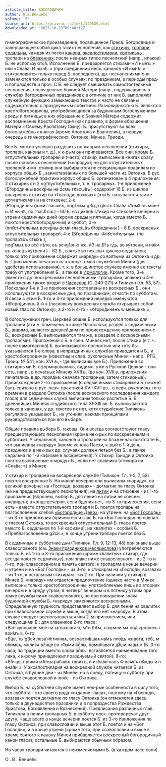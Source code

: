 ```yaml
---
article_title: БОГОРОДИЧЕН
author: О.В.Венцель
volume: '5'
source_url: https://pravenc.ru/text/149539.html
downloaded_at: '2025-10-13T09:40:12Z'
---
```


гимнографическое произведение, посвященное Пресв. Богородице и завершающее собой цикл таких песнопений, как [стихиры](https://pravenc.ru/text/стихиры.html), [тропари](https://pravenc.ru/text/тропарь.html), [седальны](https://pravenc.ru/text/седальны.html), каждая из песен [канона](https://pravenc.ru/text/Канон.html), [эксапостиларии](https://pravenc.ru/text/эксапостиларии.html), [светильны](https://pravenc.ru/text/светильны.html), тропари на [блаженнах](https://pravenc.ru/text/блаженны.html); после нек-рых типов песнопений (напр., ипакои) Б. не используются. Исполнение Б. предваряется стихами «<span class="cu">И҆</span> <span class="cu">ны́нѣ:</span> » или «<span class="cu">Сла́ва:</span> <span class="cu">И҆</span> <span class="cu">ны́нѣ:</span> » (при соединении неск. канонов «<span class="cu">И҆</span> <span class="cu">ны́нѣ:</span> » стихословится только перед Б. последнего), др. песнопениями они заменяются только в особых случаях: по праздникам, в периоды пред- и попразднств и проч. С Б. не следует смешивать самостоятельные песнопения, посвященные Божией Матери (напр., содержащиеся в службах богородичных праздников); в отличие от них Б. выполняют служебную функцию замыкающих текстов и часто не связаны содержательно с празднуемым событием. Разновидностью Б. являются крестобогородичны, употребляющиеся за будничным богослужением среды и пятницы; в них обращение к Божией Матери содержит воспоминание Креста Господня (как правило, в форме обращения Матери к Своему Распятому Сыну). Б. присутствуют во всех богослужебных книгах (кроме Апостола и Евангелия), в первую очередь в гимнографических: Октоихе, Минее, Триоди.

Все Б. можно условно разделить по жанрам песнопений (стихиры, тропари, каноны и т. д.), к к-рым они припеваются. Все они, кроме Б. отпустительных тропарей и (часто) стихир, выписаны в книгах сразу после основных песнопений («наряду»); но для отпустительных тропарей и мн. стихир они выбираются по специальным правилам из корпуса общих Б., заимствованных по большей части из Октоиха. В рус. богослужебной практике корпус общих Б. организован в 4 приложения: 2 стихирных и 2 «отпустительных», т. е. тропарных. 1-е приложение (<span class="cu">Бг҃оро́дичны</span> <span class="cu">воскрⷭ҇ны</span> <span class="cu">на</span> <span class="cu">ѻ҆́смь</span> <span class="cu">гласѡ́въ</span> ) содержит 16 Б. из циклов воскресных стихир на «Господи, воззвах» (эти Б. называются также [догматиками](https://pravenc.ru/text/догматиками.html)) и на стиховне; 2-е (<span class="cu">Бг҃оро́дичны</span> <span class="cu">ѻ҆смѝ</span> <span class="cu">гласѡ́въ,</span> <span class="cu">поg1мыѧ</span> <span class="cu">g3гда̀</span> <span class="cu">g5сть</span> <span class="cu">Сла́ва</span> <span class="cu">ст҃о́мꙋ</span> <span class="cu">въ</span> <span class="cu">мине́и:</span> <span class="cu">И҆</span> <span class="cu">ны́нѣ,</span> <span class="cu">по</span> <span class="cu">гла́сꙋ</span> <span class="cu">сїѧ҆</span> ) - 60 Б. из циклов стихир на стиховне вечерни и утрени седмичных дней (кроме среды и пятницы, когда вместо Б. поются крестобогородичны) и суббот; 3-е (<span class="cu">nпꙋсти́тельныѧ</span> <span class="cu">воскрⷭ҇ны</span> <span class="cu">ѻ҆смѝ</span> <span class="cu">гласѡ́въ</span> <span class="cu">бг҃оро́дичны</span> ) - 8 Б. воскресных отпустительных тропарей; 4-е (<span class="cu">Бг҃оро́дичны</span>  <span class="cu">ѿпꙋсти́тельныѧ</span>  (<span class="cu">по</span>  <span class="cu">тропарѣ́хъ</span> <span class="cu">ст҃ы́хъ</span> ), <span class="cu">поg1мыѧ</span> <span class="cu">во</span> <span class="cu">всѐ</span> <span class="cu">лѣ́то,</span> <span class="cu">въ</span> <span class="cu">вечg1рню</span> <span class="cu">же,</span> <span class="cu">и҆3</span> <span class="cu">на</span> <span class="cu">Бг҃ъ</span> <span class="cu">гдⷭ҇ь,</span> <span class="cu">во</span> <span class="cu">ᲂу҆́трени,</span> <span class="cu">и҆</span> <span class="cu">па́ки</span> <span class="cu">въ</span> <span class="cu">коне́цъ</span> <span class="cu">ᲂу҆́трени</span> ) - 62 Б., взятые из нек-рых циклов седальнов; только это приложение содержит «наряду» со взятыми из Октоиха и др. Б. Приложения печатаются в конце томов служебной Минеи (для удобства использования), т. к. в большинстве случаев именно ее тексты требуют употребления Б., а также в [Ирмологии](https://pravenc.ru/text/Ирмологии.html). Кроме того, 3-е (вместе с др. воскресными песнопениями: тропарями, ипакои) и 4-е приложения также входят в [Часослов](https://pravenc.ru/text/Часослов.html) (С. 240-271) и Типикон (гл. 53, 57). Поскольку 1-е и 3-е приложения составлены из воскресных Б., они используются в воскресные дни, по праздникам, отчасти по субботам. В связи с этим Б. 1-го и 3-го приложений нередко именуются «<span class="cu">бг҃оро́диченъ</span> <span class="cu">а҃-й</span> » (поскольку воскресная служба открывает собой новый глас по Октоиху), а 2-го и 4-го - «<span class="cu">бг҃оро́диченъ</span> <span class="cu">ѿ</span> <span class="cu">ме́ншихъ</span> ».

В богослужении греч. Церквей общие Б. используются только для тропарей (эти Б. помещены в конце Часослова; раздел с седмичными Б., видимо, является древнейшим по происхождению приложением с Б.; воскресные Б. выписываются там же, в разделе с воскресными тропарями). Приложений с Б. в греч. Минеях нет; после стихир (в т. ч. после самогласнов) Б. выписываются полностью или хотя бы указываются 1-е слова, в непраздничных службах приводятся и Б., и крестобогородичен (известны и слав. рукописные Минеи - напр., РГБ. Троиц. № 541, кон. XVI в.,- где выписаны все Б.). Приложения со стихирными Б. сформировались, видимо, уже в Русской Церкви - они есть, напр., в печатных Минеях XVII в. (до кон. XVII в. приложения печатались в др. порядке: сначала тропарные, затем стихирные). Происхождение 2-го приложения (с седмичными стихирными Б.) может быть связано с рус. певч. практикой XVI-XVII вв.- в певч. рукописях того времени в разделе Октоиха (после воскресного последования каждого гласа) для седмичных служб выписаны только распетые Б. В древнейших Минеях студийского типа XI-XIII вв. Б. выписываются только в канонах, у др. текстов их нет, хотя студийские Типиконы регулярно указывают Б., не уточняя, какими принципами руководствоваться при его выборе.

Общие правила выбора Б. таковы. Они всегда соответствуют гласу предшествующего песнопения (кроме нек-рых по воскресеньям и субботам). У седальнов, канонов и тропарей на блаженнах поются те Б., что выписаны «наряду» (кроме канона Пасхи, к-рый в 1-й день праздника и в нек-рых др. случаях должен петься без Б., а также седальна по 1-й кафизме в воскресенья). У стихир Триоди и Октоиха поются выписанные «наряду» Б., если нет славника (стихира на «<span class="cu">Сла́ва:</span> ») в Минее.

У стихир и тропарей на воскресной службе (Типикон. Гл. 1-5, 7, 52) поются воскресные Б. На малой вечерне они выписаны «наряду», на великой вечерне: на «Господи, воззвах» - догматик по гласу Октоиха (но не предшествующего песнопения); на [литии](https://pravenc.ru/text/литии.html) и на стиховне - из 1-го приложения (впрочем, выбор Б. для пения на литии не совсем очевиден); в конце вечерни, если бдения нет,- из 3-го приложения, если есть - вместо отпустительного тропаря и Б. поется тропарь на благословение хлебов [«Богородице Дево»](<https://pravenc.ru/text/ Богородице Дево .html>); на утрене: на [«Бог Господь»](<https://pravenc.ru/text/ Бог Господь .html>) - из 3-го приложения (причем если глас Б. на «Бог Господь» не совпал с гласом Октоиха, то воскресный отпустительный Б. гласа поется вместо Б. седальнов по 1-й кафизме); на хвалитех - особый Б. «<span class="cu">Преблагослове́нна</span> <span class="cu">g3сѝ</span> »; в конце утрени тропарь поется без Б.

В седмичные и субботние дни (Типикон. Гл. 9, 12-13, 48) при знаке выше славословного (см. [Знаки праздников месяцеслова](<https://pravenc.ru/text/Знаки праздников месяцеслова.html>)) употребляются только Б. из 1-го и 3-го приложений (кроме хвалитных стихир, где всегда поются седмичные), при знаке ниже славословного - из 2-го и 4-го, при славословном в память святого: к тропарям в конце вечерни и утрени и на «Бог Господь» - из 3-го, к стихирам на «Господи, воззвах» - из 1-го, к остальным стихирам - из 2-го. При наличии у стихир в Минее Б. «наряду» им отдается предпочтение (однако часто в Минее выписаны только крестобогородичны, употребляемые лишь во вторник вечером и в среду утром, в четверг вечером и в пятницу утром при знаке службы ниже славословного), но при повышении знака будничной службы Б. «наряду» заменяются воскресными. Определенную трудность представляет выбор Б. для пения на хвалитех при славословной службе и выше, когда его нет «наряду». В этом случае следует воспользоваться или 2-м приложением, или следующими Б.: для славников 2-го гласа: «<span class="cu">Всѐ</span> <span class="cu">ᲂу҆пова́нїе</span> <span class="cu">моѐ</span> <span class="cu">на</span> <span class="cu">тѧ̀</span> <span class="cu">возлага́ю,</span> <span class="cu">мт҃и</span> <span class="cu">бж҃їѧ,</span> <span class="cu">сохрани́</span> <span class="cu">мѧ</span> <span class="cu">под̾</span> <span class="cu">кро́вомъ</span> <span class="cu">твои́мъ</span> », 6-го: «<span class="cu">Бцⷣе,</span> <span class="cu">ты̀</span> <span class="cu">g3сѝ</span> <span class="cu">лоза̀</span> <span class="cu">и҆́стиннаѧ,</span> <span class="cu">возрасти́вшаѧ</span> <span class="cu">на́мъ</span> <span class="cu">пло́дъ</span> <span class="cu">живота̀,</span> <span class="cu">теб_</span> <span class="cu">мо́лимсѧ,</span> <span class="cu">моли́сѧ</span> <span class="cu">влⷣчце</span> <span class="cu">со</span> <span class="cu">ст҃ы́ми</span> <span class="cu">а҆пⷭ҇лы,</span> <span class="cu">поми́ловати</span> <span class="cu">дꙋ́ши</span> <span class="cu">на́шѧ</span> » (Б. 3-го часа; по традиции вместо слова <span class="cu">а҆пⷭ҇лы</span>  вставляется наименование того лика, к к-рому принадлежит празднуемый святой), 8-го: «<span class="cu">Влⷣчце,</span> <span class="cu">прїимѝ</span> <span class="cu">мл҃твы</span> <span class="cu">рабѡ́въ</span> <span class="cu">твои́хъ,</span> <span class="cu">и҆</span> <span class="cu">и҆зба́ви</span> <span class="cu">на́съ</span> <span class="cu">ѿ</span> <span class="cu">всѧ́кїѧ</span> <span class="cu">нꙋ́жды</span> <span class="cu">и҆</span> <span class="cu">печа́ли</span> ». У эксапостилария на воскресной службе читается Б. из Октоиха, в будние дни - из Минеи, но в среду, пятницу и субботу при службе славословной и ниже - из Октоиха.

Выбор Б. на субботней службе имеет нек-рые особенности в силу того, что суббота - это своего рода «отдание гласа», поэтому на «Господи, воззвах» поется догматик по гласу Октоиха (он отменяется здесь только в двунадесятые праздники и в попразднства Рождества Христова, Богоявления и Вознесения). Предписания различных глав Типикона о пении тропарных Б. в субботу неск. противоречат друг другу. Чаще всего в конце вечерни поется Б. из 3-го приложения по гласу Октоиха, при славословии и выше этот Б. поется и на «Бог Господь», и в конце утрени (кроме того, при славословии и выше в храме святого к канону Минеи прибавляется воскресный богородичный канон гласа); остальные Б. выбираются обычным образом.

На часах тропари читаются с неизменяемыми Б. (в каждом часе свои).

О .  В .  Венцель
